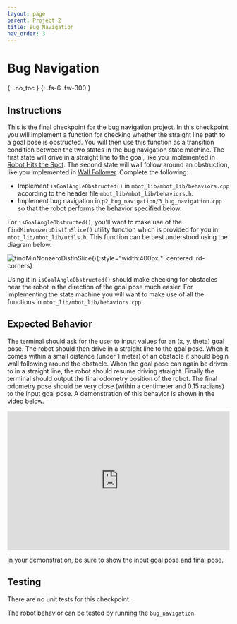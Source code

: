 ```yaml
---
layout: page
parent: Project 2
title: Bug Navigation
nav_order: 3
---
```


# Bug Navigation
{: .no_toc }
{: .fs-6 .fw-300 }

## Instructions

This is the final checkpoint for the bug navigation project. In this checkpoint you will implement a function for checking whether the straight line path to a goal pose is obstructed. You will then use this function as a transition condition between the two states in the bug navigation state machine. The first state will drive in a straight line to the goal, like you implemented in [Robot Hits the Spot](https://robotics102.org/um-f24/project_2/2_hit_the_spot.html). The second state will wall follow around an obstruction, like you implemented in [Wall Follower](https://robotics102.org/um-f24/project_1/5_wall_follower.html). Complete the following:

- Implement ```isGoalAngleObstructed()``` in ```mbot_lib/mbot_lib/behaviors.cpp``` according to the header file ```mbot_lib/mbot_lib/behaviors.h```.
- Implement bug navigation in ```p2_bug_navigation/3_bug_navigation.cpp``` so that the robot performs the behavior specified below.

For ```isGoalAngleObstructed()```, you'll want to make use of the ```findMinNonzeroDistInSlice()``` utility function which is provided for you in ```mbot_lib/mbot_lib/utils.h```. This function can be best understood using the diagram below.

![findMinNonzeroDistInSlice()](https://robotics102.org/um-f24/assets/images/p2/find_min_in_slice.png){:style="width:400px;" .centered .rd-corners}

Using it in ```isGoalAngleObstructed()``` should make checking for obstacles near the robot in the direction of the goal pose much easier. For implementing the state machine you will want to make use of all the functions in ```mbot_lib/mbot_lib/behaviors.cpp```.

## Expected Behavior

The terminal should ask for the user to input values for an (x, y, theta) goal pose. The robot should then drive in a straight line to the goal pose. When it comes within a small distance (under 1 meter) of an obstacle it should begin wall following around the obstacle. When the goal pose can again be driven to in a straight line, the robot should resume driving straight.  Finally the terminal should output the final odometry position of the robot. The final odometry pose should be very close (within a centimeter and 0.15 radians) to the input goal pose. A demonstration of this behavior is shown in the video below.

<iframe style="max-width: 100%;" class="centered" width="560" height="315" src="https://www.youtube.com/embed/WvheWNQ9LaU" title="YouTube video player" frameborder="0" allow="accelerometer; autoplay; clipboard-write; encrypted-media; gyroscope; picture-in-picture" allowfullscreen></iframe>

In your demonstration, be sure to show the input goal pose and final pose.

## Testing

There are no unit tests for this checkpoint.

The robot behavior can be tested by running the ```bug_navigation```. 